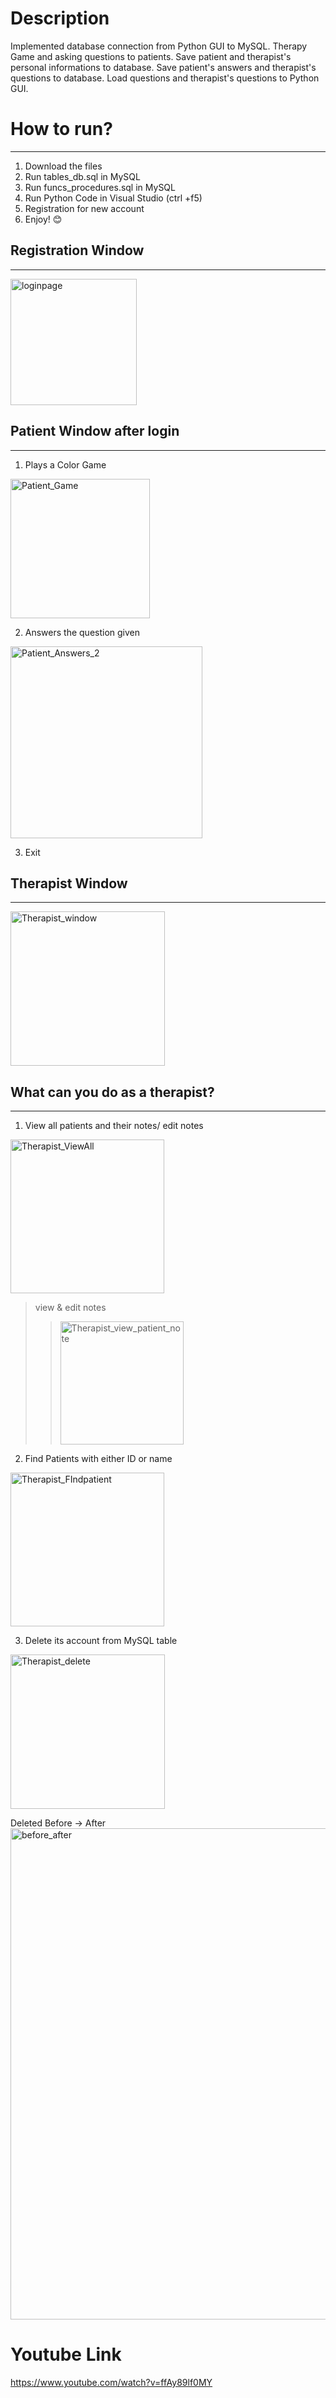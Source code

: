 # Description
Implemented database connection from Python GUI to MySQL.  Therapy Game and asking questions to patients. Save patient and therapist's personal informations to database.  Save patient's answers and therapist's questions to database.  Load questions and therapist's questions to Python GUI. 

# How to run?
----------------------------
1. Download the files
2. Run tables_db.sql in MySQL
3. Run funcs_procedures.sql in MySQL
4. Run Python Code in Visual Studio (ctrl +f5)
5. Registration for new account
6. Enjoy! 😊

## Registration Window
-----------------------------------------
<img width="202" alt="loginpage" src="https://user-images.githubusercontent.com/37283117/147423137-c44d86b5-8988-4f8f-8b5b-998e974797dd.png">


## Patient Window after login
-------------------------------------
1. Plays a Color Game
<img width="223" alt="Patient_Game" src="https://user-images.githubusercontent.com/37283117/147620492-6fbd5e25-0ac5-4b45-96c9-cc4352921eed.png">

2. Answers the question given
<img width="307" alt="Patient_Answers_2" src="https://user-images.githubusercontent.com/37283117/147620527-e2d0cf78-48b3-44db-a192-a1abe70cf64d.png">

3. Exit

## Therapist Window 
-------------------------------------------
<img width="247" alt="Therapist_window" src="https://user-images.githubusercontent.com/37283117/147620009-81d6305f-402f-4ad6-a4d3-c75e2a16daa3.png">

## What can you do as a therapist? 
------------------------------------------------
1. View all patients and their notes/ edit notes
<img width="246" alt="Therapist_ViewAll" src="https://user-images.githubusercontent.com/37283117/147619975-34353a05-d4e6-4572-9f60-48f2aba47004.png">

> view & edit notes
>><img width="197" alt="Therapist_view_patient_note" src="https://user-images.githubusercontent.com/37283117/147620764-f75e486d-fd61-478f-b237-eb6d56124b04.png">

2. Find Patients with either ID or name
<img width="246" alt="Therapist_FIndpatient" src="https://user-images.githubusercontent.com/37283117/147620031-75c25ccf-b4ad-4edf-b047-d744e67737dc.png">

3. Delete its account from MySQL table
<img width="247" alt="Therapist_delete" src="https://user-images.githubusercontent.com/37283117/147620076-c49cb176-4e19-475e-a2bf-a75d32bf1f0c.png">

Deleted Before -> After
<img width="786" alt="before_after" src="https://user-images.githubusercontent.com/37283117/147620321-efa6ba17-5dcc-4993-874e-97f99fc64718.png">


# Youtube Link
https://www.youtube.com/watch?v=ffAy89lf0MY
